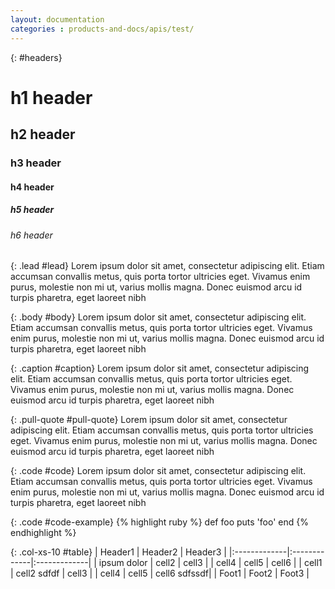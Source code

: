 ```yaml
---
layout: documentation
categories : products-and-docs/apis/test/
---
```


{: #headers}
# h1 header

## h2 header

### h3 header

#### h4 header

##### h5 header

###### h6 header


{: .lead #lead}
Lorem ipsum dolor sit amet, consectetur adipiscing elit. 
Etiam accumsan convallis metus, quis porta tortor ultricies eget. 
Vivamus enim purus, molestie non mi ut, varius mollis magna. Donec 
euismod arcu id turpis pharetra, eget laoreet nibh  


{: .body #body}
Lorem ipsum dolor sit amet, consectetur adipiscing elit. 
Etiam accumsan convallis metus, quis porta tortor ultricies eget. 
Vivamus enim purus, molestie non mi ut, varius mollis magna. Donec 
euismod arcu id turpis pharetra, eget laoreet nibh 


{: .caption #caption}
Lorem ipsum dolor sit amet, consectetur adipiscing elit. 
Etiam accumsan convallis metus, quis porta tortor ultricies eget. 
Vivamus enim purus, molestie non mi ut, varius mollis magna. Donec 
euismod arcu id turpis pharetra, eget laoreet nibh  


{: .pull-quote #pull-quote}
Lorem ipsum dolor sit amet, consectetur adipiscing elit. 
Etiam accumsan convallis metus, quis porta tortor ultricies eget. 
Vivamus enim purus, molestie non mi ut, varius mollis magna. Donec 
euismod arcu id turpis pharetra, eget laoreet nibh   


{: .code #code}
Lorem ipsum dolor sit amet, consectetur adipiscing elit. 
Etiam accumsan convallis metus, quis porta tortor ultricies eget. 
Vivamus enim purus, molestie non mi ut, varius mollis magna. Donec 
euismod arcu id turpis pharetra, eget laoreet nibh   


{: .code #code-example}
{% highlight ruby %}
def foo
  puts 'foo'
end
{% endhighlight %}


{: .col-xs-10 #table}
| Header1      | Header2      | Header3      |
|:-------------|:-------------|:-------------|
| ipsum dolor  | cell2        | cell3        |
| cell4        | cell5        | cell6        |
| cell1        | cell2 sdfdf  | cell3        |
| cell4        | cell5        | cell6 sdfssdf|
| Foot1        | Foot2        | Foot3        |


